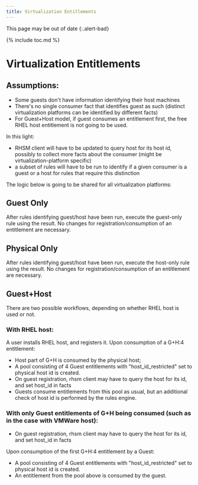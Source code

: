 ```yaml
---
title: Virtualization Entitlements
---
```

This page may be out of date
{:.alert-bad}

{% include toc.md %}

# Virtualization Entitlements

## Assumptions:
* Some guests don't have information identifying their host machines
* There's no single consumer fact that identifies guest as such (distinct
  virtualization platforms can be identified by different facts)
* For Guest+Host model, if guest consumes an entitlement first, the free RHEL
  host entitlement is not going to be used.

In this light:

* RHSM client will have to be updated to query host for its host id, possibly
  to collect more facts about the consumer (might be virtualization-platform
  specific)
* a subset of rules will have to be run to identify if a given consumer is a
  guest or a host for rules that require this distinction

The logic below is going to be shared for all virtualization platforms:

## Guest Only
After rules identifying guest/host have been run, execute the guest-only rule
using the result. No changes for registration/consumption of an entitlement are
necessary.

## Physical Only
After rules identifying guest/host have been run, execute the host-only rule
using the result. No changes for registration/consumption of an entitlement are
necessary.

## Guest+Host
There are two possible workflows, depending on whether RHEL host is used or
not.

### With RHEL host:
A user installs RHEL host, and registers it. Upon consumption of a G+H:4 entitlement:

* Host part of G+H is consumed by the physical host;
* A pool consisting of 4 Guest entitlements with "host_id_restricted" set to
  physical host id is created.
* On guest registration, rhsm client may have to query the host for its id, and
  set host_id in facts
* Guests consume entitlements from this pool as usual, but an additional check
  of host id is performed by the rules engine.

### With only Guest entitlements of G+H being consumed (such as in the case with VMWare host):
* On guest registration, rhsm client may have to query the host for its id, and
  set host_id in facts

Upon consumption of the first G+H:4 entitlement by a Guest:

* A pool consisting of 4 Guest entitlements with "host_id_restricted" set to
  physical host id is created.
* An entitlement from the pool above is consumed by the guest.
